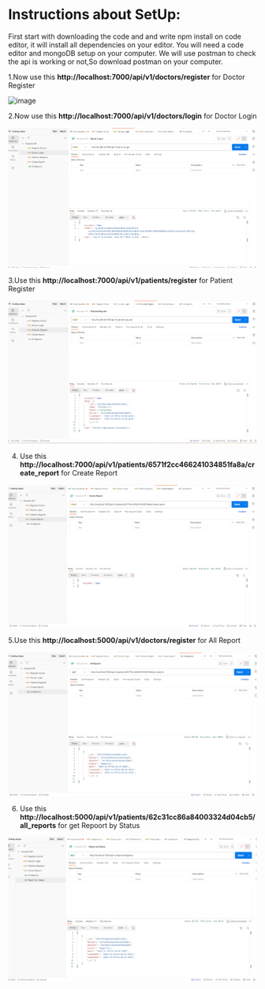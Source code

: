 # Instructions about SetUp:

First start with downloading the code and and write npm install on code editor, it will install all dependencies on your editor.
You will need a code editor and mongoDB setup on your computer.
We will use postman to check the api is working or not,So download postman on your computer.

1.Now use this **http://localhost:7000/api/v1/doctors/register**  for Doctor Register

![image](https://github.com/amitprasad1403/Hospital-API/blob/main/images/Doc_Doc_Register.png)

2.Now use this **http://localhost:7000/api/v1/doctors/login**  for Doctor Login

![image](https://github.com/amitprasad1403/Hospital-API/blob/main/images/Doc_Login.png)

3.Use this **http://localhost:7000/api/v1/patients/register**  for Patient Register

![image](https://github.com/amitprasad1403/Hospital-API/blob/main/images/Patient_Register.png)

4. Use this **http://localhost:7000/api/v1/patients/6571f2cc466241034851fa8a/create_report** for Create Report

![image](https://github.com/amitprasad1403/Hospital-API/blob/main/images/Create_Report.png)

5.Use this **http://localhost:5000/api/v1/doctors/register** for All Report

![image](https://github.com/amitprasad1403/Hospital-API/blob/main/images/All_Reports.png)

6. Use this **http://localhost:5000/api/v1/patients/62c31cc86a84003324d04cb5/all_reports** for get Repoort by Status

![image](https://github.com/amitprasad1403/Hospital-API/blob/main/images/Report_by_Status.png)


